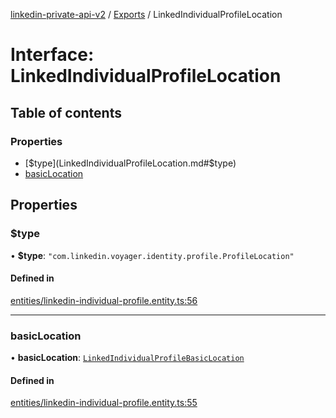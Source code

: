 [linkedin-private-api-v2](../README.md) / [Exports](../modules.md) / LinkedIndividualProfileLocation

# Interface: LinkedIndividualProfileLocation

## Table of contents

### Properties

- [$type](LinkedIndividualProfileLocation.md#$type)
- [basicLocation](LinkedIndividualProfileLocation.md#basiclocation)

## Properties

### $type

• **$type**: ``"com.linkedin.voyager.identity.profile.ProfileLocation"``

#### Defined in

[entities/linkedin-individual-profile.entity.ts:56](https://github.com/akash-gupt/linkedin-private-api/blob/d170d2d/src/entities/linkedin-individual-profile.entity.ts#L56)

___

### basicLocation

• **basicLocation**: [`LinkedIndividualProfileBasicLocation`](LinkedIndividualProfileBasicLocation.md)

#### Defined in

[entities/linkedin-individual-profile.entity.ts:55](https://github.com/akash-gupt/linkedin-private-api/blob/d170d2d/src/entities/linkedin-individual-profile.entity.ts#L55)
